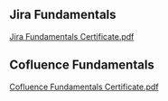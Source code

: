 ## Jira Fundamentals
[Jira Fundamentals Certificate.pdf](https://github.com/aakriti-sharma/Certifications/files/7556608/Jira.Fundamentals.Certificate.pdf)

## Cofluence Fundamentals
[Cofluence Fundamentals Certificate.pdf](https://github.com/aakriti-sharma/Certifications/files/7556610/Cofluence.Fundamentals.Certificate.pdf)
